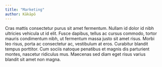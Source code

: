 ```yaml
---
title: "Marketing"
author: Kākāpō
---
```


Cras mattis consectetur purus sit amet fermentum. Nullam id dolor id nibh ultricies vehicula ut id elit. Fusce dapibus, tellus ac cursus commodo, tortor mauris condimentum nibh, ut fermentum massa justo sit amet risus. Morbi leo risus, porta ac consectetur ac, vestibulum at eros. Curabitur blandit tempus porttitor. Cum sociis natoque penatibus et magnis dis parturient montes, nascetur ridiculus mus. Maecenas sed diam eget risus varius blandit sit amet non magna.